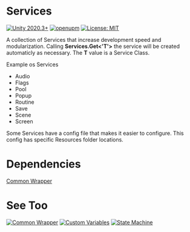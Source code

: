# Services

[![Unity 2020.3+](https://img.shields.io/badge/unity-2020.3%2B-blue.svg)](https://unity3d.com/get-unity/download)
[![openupm](https://img.shields.io/npm/v/com.joaosantos.package-services?label=openupm&registry_uri=https://package.openupm.com)](https://openupm.com/packages/com.joaosantos.package-services/)
[![License: MIT](https://img.shields.io/badge/License-MIT-brightgreen.svg)](https://github.com/JoaoSant0s/unity-custom-packages/blob/main/Packages/com.joaosantos.package-services/LICENSE)

A collection of Services that increase development speed and modularization.
Calling **Services.Get<'T'>** the service will be created automaticly as necessary. The **T** value is a Service Class.

Example os Services

- Audio
- Flags
- Pool
- Popup
- Routine
- Save
- Scene
- Screen

 Some Services have a config file that makes it easier to configure. This config has specific Resources folder locations.

# Dependencies

[Common Wrapper](https://openupm.com/packages/com.joaosantos.package-common-wrapper/)

# See Too

[![Common Wrapper](https://img.shields.io/npm/v/com.joaosantos.package-common-wrapper?label=CommonWrapper&registry_uri=https://package.openupm.com)](https://openupm.com/packages/com.joaosantos.package-common-wrapper/)
[![Custom Variables](https://img.shields.io/npm/v/com.joaosantos.package-custom-variables?label=CustomVariables&registry_uri=https://package.openupm.com)](https://openupm.com/packages/com.joaosantos.package-custom-variables/)
[![State Machine](https://img.shields.io/npm/v/com.joaosantos.package-state-machine?label=StateMachine&registry_uri=https://package.openupm.com)](https://openupm.com/packages/com.joaosantos.package-state-machine/)
